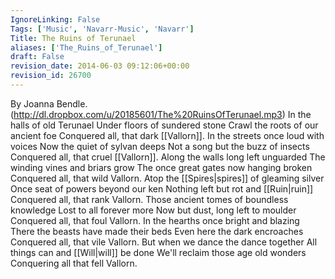 ```yaml
---
IgnoreLinking: False
Tags: ['Music', 'Navarr-Music', 'Navarr']
Title: The Ruins of Terunael
aliases: ['The_Ruins_of_Terunael']
draft: False
revision_date: 2014-06-03 09:12:06+00:00
revision_id: 26700
---
```


By Joanna Bendle. (http://dl.dropbox.com/u/20185601/The%20RuinsOfTerunael.mp3)
In the halls of old Terunael
Under floors of sundered stone
Crawl the roots of our ancient foe
Conquered all, that dark [[Vallorn]].
In the streets once loud with voices
Now the quiet of sylvan deeps
Not a song but the buzz of insects
Conquered all, that cruel [[Vallorn]].
Along the walls long left unguarded
The winding vines and briars grow
The once great gates now hanging broken
Conquered all, that wild Vallorn.
Atop the [[Spires|spires]] of gleaming silver
Once seat of powers beyond our ken
Nothing left but rot and [[Ruin|ruin]]
Conquered all, that rank Vallorn.
Those ancient tomes of boundless knowledge
Lost to all forever more
Now but dust, long left to moulder
Conquered all, that foul Vallorn.
In the hearths once bright and blazing
There the beasts have made their beds
Even here the dark encroaches
Conquered all, that vile Vallorn.
But when we dance the dance together
All things can and [[Will|will]] be done
We'll reclaim those age old wonders
Conquering all that fell Vallorn.